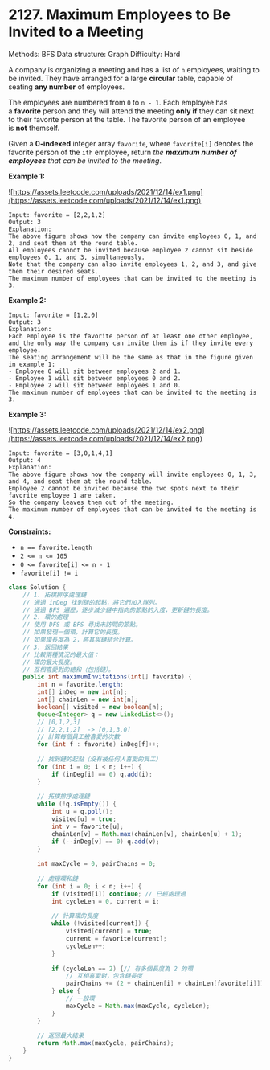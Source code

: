 # 2127. Maximum Employees to Be Invited to a Meeting

Methods: BFS
Data structure: Graph
Difficulty: Hard

A company is organizing a meeting and has a list of `n` employees, waiting to be invited. They have arranged for a large **circular** table, capable of seating **any number** of employees.

The employees are numbered from `0` to `n - 1`. Each employee has a **favorite** person and they will attend the meeting **only if** they can sit next to their favorite person at the table. The favorite person of an employee is **not** themself.

Given a **0-indexed** integer array `favorite`, where `favorite[i]` denotes the favorite person of the `ith` employee, return *the **maximum number of employees** that can be invited to the meeting*.

**Example 1:**

![https://assets.leetcode.com/uploads/2021/12/14/ex1.png](https://assets.leetcode.com/uploads/2021/12/14/ex1.png)

```
Input: favorite = [2,2,1,2]
Output: 3
Explanation:
The above figure shows how the company can invite employees 0, 1, and 2, and seat them at the round table.
All employees cannot be invited because employee 2 cannot sit beside employees 0, 1, and 3, simultaneously.
Note that the company can also invite employees 1, 2, and 3, and give them their desired seats.
The maximum number of employees that can be invited to the meeting is 3.

```

**Example 2:**

```
Input: favorite = [1,2,0]
Output: 3
Explanation:
Each employee is the favorite person of at least one other employee, and the only way the company can invite them is if they invite every employee.
The seating arrangement will be the same as that in the figure given in example 1:
- Employee 0 will sit between employees 2 and 1.
- Employee 1 will sit between employees 0 and 2.
- Employee 2 will sit between employees 1 and 0.
The maximum number of employees that can be invited to the meeting is 3.

```

**Example 3:**

![https://assets.leetcode.com/uploads/2021/12/14/ex2.png](https://assets.leetcode.com/uploads/2021/12/14/ex2.png)

```
Input: favorite = [3,0,1,4,1]
Output: 4
Explanation:
The above figure shows how the company will invite employees 0, 1, 3, and 4, and seat them at the round table.
Employee 2 cannot be invited because the two spots next to their favorite employee 1 are taken.
So the company leaves them out of the meeting.
The maximum number of employees that can be invited to the meeting is 4.

```

**Constraints:**

- `n == favorite.length`
- `2 <= n <= 105`
- `0 <= favorite[i] <= n - 1`
- `favorite[i] != i`

```java
class Solution {
    // 1. 拓撲排序處理鏈
    // 通過 inDeg 找到鏈的起點，將它們加入隊列。
    // 通過 BFS 遍歷，逐步減少鏈中指向的節點的入度，更新鏈的長度。
    // 2. 環的處理
    // 使用 DFS 或 BFS 尋找未訪問的節點。
    // 如果發現一個環，計算它的長度。
    // 如果環長度為 2，將其與鏈結合計算。
    // 3. 返回結果
    // 比較兩種情況的最大值：
    // 環的最大長度。
    // 互相喜愛對的總和（包括鏈）。
    public int maximumInvitations(int[] favorite) {
        int n = favorite.length;
        int[] inDeg = new int[n];
        int[] chainLen = new int[n];
        boolean[] visited = new boolean[n];
        Queue<Integer> q = new LinkedList<>();
        // [0,1,2,3]
        // [2,2,1,2]  -> [0,1,3,0]
        // 計算每個員工被喜愛的次數
        for (int f : favorite) inDeg[f]++;
        
        // 找到鏈的起點（沒有被任何人喜愛的員工）
        for (int i = 0; i < n; i++) {
            if (inDeg[i] == 0) q.add(i);
        }
        
        // 拓撲排序處理鏈
        while (!q.isEmpty()) {
            int u = q.poll();
            visited[u] = true;
            int v = favorite[u];
            chainLen[v] = Math.max(chainLen[v], chainLen[u] + 1);
            if (--inDeg[v] == 0) q.add(v);
        }
        
        int maxCycle = 0, pairChains = 0;
        
        // 處理環和鏈
        for (int i = 0; i < n; i++) {
            if (visited[i]) continue; // 已經處理過
            int cycleLen = 0, current = i;
            
            // 計算環的長度
            while (!visited[current]) {
                visited[current] = true;
                current = favorite[current];
                cycleLen++;
            }
            
            if (cycleLen == 2) {// 有多個長度為 2 的環
                // 互相喜愛對，包含鏈長度
                pairChains += (2 + chainLen[i] + chainLen[favorite[i]]);
            } else {
                // 一般環
                maxCycle = Math.max(maxCycle, cycleLen);
            }
        }
        
        // 返回最大結果
        return Math.max(maxCycle, pairChains);
    }
}

```